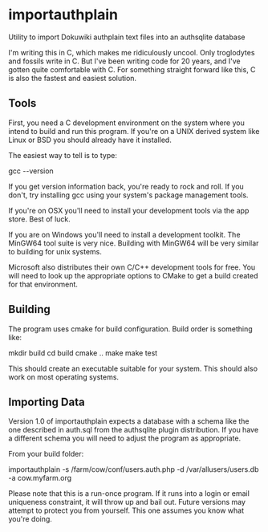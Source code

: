 # importauthplain

Utility to import Dokuwiki authplain text files into an authsqlite database

I'm writing this in C, which makes me ridiculously uncool.  Only
troglodytes and fossils write in C.  But I've been writing code
for 20 years, and I've gotten quite comfortable with C.  For 
something straight forward like this, C is also the fastest and
easiest solution.

## Tools

First, you need a C development environment on the system where 
you intend to build and run this program.  If you're on a UNIX
derived system like Linux or BSD you should already have it 
installed.

The easiest way to tell is to type:

  gcc --version

If you get version information back, you're ready to rock and roll.
If you don't, try installing gcc using your system's package
management tools.

If you're on OSX you'll need to install your development tools
via the app store.  Best of luck.

If you are on Windows you'll need to install a development toolkit.
The MinGW64 tool suite is very nice.  Building with MinGW64 will be
very similar to building for unix systems.

Microsoft also distributes their own C/C++ development tools for free.
You will need to look up the appropriate options to CMake to get a build
created for that environment.

## Building

The program uses cmake for build configuration.  Build order is
something like:

mkdir build
cd build
cmake ..
make
make test

This should create an executable suitable for your system.  This
should also work on most operating systems.

## Importing Data

Version 1.0 of importauthplain expects a database with a schema like the
one described in auth.sql from the authsqlite plugin distribution.  If
you have a different schema you will need to adjust the program as
appropriate.

From your build folder:

  importauthplain -s /farm/cow/conf/users.auth.php 
	-d /var/allusers/users.db -a cow.myfarm.org


Please note that this is a run-once program.  If it runs into a login or
email uniqueness constraint, it will throw up and bail out.  Future
versions may attempt to protect you from yourself.  This one assumes you
know what you're doing.
